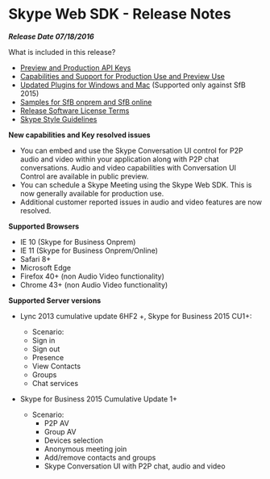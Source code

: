 # Skype Web SDK - Release Notes 

_**Release Date 07/18/2016**_

What is included in this release?

- [Preview and Production API Keys](APIProductKeys.md)
- [Capabilities and Support for Production Use and Preview Use](APIProductKeys.md)
- [Updated Plugins for Windows and Mac](GettingStarted.md)  (Supported only against SfB 2015)
- [Samples for SfB onprem and SfB online](https://github.com/OfficeDev/skype-web-sdk-samples)
- [Release Software License Terms](TermsOfService.md)
- [Skype Style Guidelines](https://github.com/OfficeDev/skype-web-sdk-samples/blob/master/SkypeWebSDK-StyleGuidelines.pdf)

**New capabilities and Key resolved issues**

- You can embed and use the Skype Conversation UI control for P2P audio and video within your application along with P2P chat conversations. Audio and video capabilities with Conversation UI Control are available in public preview.  
- You can schedule a Skype Meeting using the Skype Web SDK. This is now generally available for production use.
- Additional customer reported issues in audio and video features are now resolved.


**Supported Browsers**

- IE 10 (Skype for Business Onprem)
- IE 11 (Skype for Business Onprem/Online)
- Safari 8+
- Microsoft Edge
- Firefox 40+ (non Audio Video functionality)
- Chrome 43+ (non Audio Video functionality)

**Supported Server versions**

- Lync 2013 cumulative update 6HF2 +, Skype for Business 2015 CU1+:
 
   - Scenario:
    - Sign in
    - Sign out
    - Presence
    - View Contacts
    - Groups
    - Chat services
    

- Skype for Business 2015 Cumulative Update 1+

    - Scenario: 
      - P2P AV
      - Group AV
      - Devices selection
      - Anonymous meeting join
      - Add/remove contacts and groups
      - Skype Conversation UI with P2P chat, audio and video

